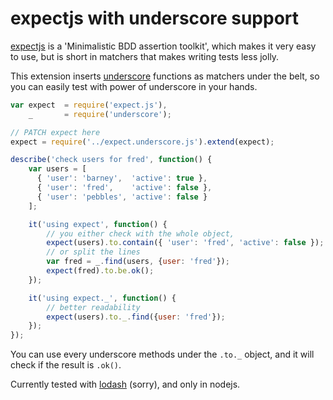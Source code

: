 
# expectjs with underscore support

[expectjs](https://github.com/Automattic/expect.js) is a 'Minimalistic BDD assertion toolkit', which makes it very easy to use, but is short in matchers that makes writing tests less jolly.

This extension inserts [underscore](http://underscorejs.org/) functions as matchers under the belt, so you can easily test with power of underscore in your hands.

```javascript
var expect  = require('expect.js'),
	_       = require('underscore');

// PATCH expect here
expect = require('../expect.underscore.js').extend(expect);

describe('check users for fred', function() {
	var users = [
	  { 'user': 'barney',  'active': true },
	  { 'user': 'fred',    'active': false },
	  { 'user': 'pebbles', 'active': false }
	];

	it('using expect', function() {
		// you either check with the whole object,
		expect(users).to.contain({ 'user': 'fred', 'active': false });
		// or split the lines
		var fred = _.find(users, {user: 'fred'});
		expect(fred).to.be.ok();
	});

	it('using expect._', function() {
		// better readability
		expect(users).to._.find({user: 'fred'});
	});
});

```

You can use every underscore methods under the `.to._` object, and it will check if the result is `.ok()`.


Currently tested with [lodash](https://lodash.com/) (sorry), and only in nodejs.

